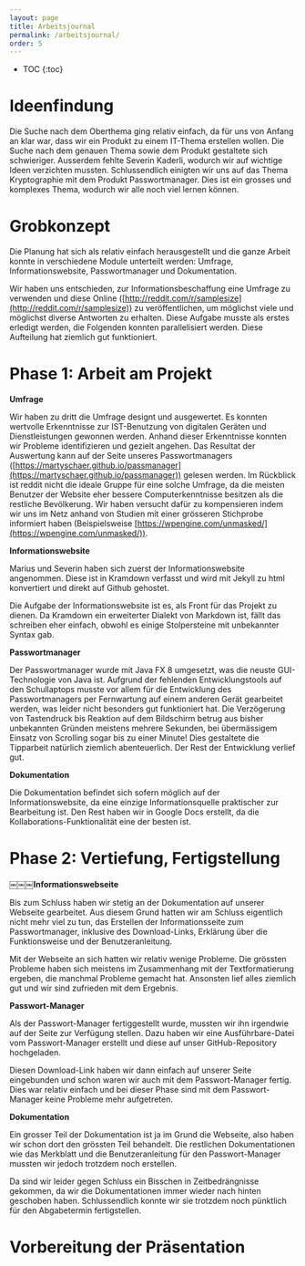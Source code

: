 ```yaml
---
layout: page
title: Arbeitsjournal
permalink: /arbeitsjournal/
order: 5
---
```

* TOC
{:toc}


# Ideenfindung

Die Suche nach dem Oberthema ging relativ einfach, da für uns von Anfang an klar war, dass wir ein Produkt zu einem IT-Thema erstellen wollen. Die Suche nach dem genauen Thema sowie dem Produkt gestaltete sich schwieriger. Ausserdem fehlte Severin Kaderli, wodurch wir auf wichtige Ideen verzichten mussten. Schlussendlich einigten wir uns auf das Thema Kryptographie mit dem Produkt Passwortmanager. Dies ist ein grosses und komplexes Thema, wodurch wir alle noch viel lernen können.

# Grobkonzept

Die Planung hat sich als relativ einfach herausgestellt und die ganze Arbeit konnte in verschiedene Module unterteilt werden: Umfrage, Informationswebsite, Passwortmanager und Dokumentation.

Wir haben uns entschieden, zur Informationsbeschaffung eine Umfrage zu verwenden und diese Online ([http://reddit.com/r/samplesize](http://reddit.com/r/samplesize)) zu veröffentlichen, um möglichst viele und möglichst diverse Antworten zu erhalten. Diese Aufgabe musste als erstes erledigt werden, die Folgenden konnten parallelisiert werden. Diese Aufteilung hat ziemlich gut funktioniert.

# Phase 1: Arbeit am Projekt

**Umfrage**

Wir haben zu dritt die Umfrage designt und ausgewertet. Es konnten wertvolle Erkenntnisse zur IST-Benutzung von digitalen Geräten und Dienstleistungen gewonnen werden. Anhand dieser Erkenntnisse konnten wir Probleme identifizieren und gezielt angehen. Das Resultat der Auswertung kann auf der Seite unseres Passwortmanagers ([https://martyschaer.github.io/passmanager](https://martyschaer.github.io/passmanager)) gelesen werden. Im Rückblick ist reddit nicht die ideale Gruppe für eine solche Umfrage, da die meisten Benutzer der Website eher bessere Computerkenntnisse besitzen als die restliche Bevölkerung. Wir haben versucht dafür zu kompensieren indem wir uns im Netz anhand von Studien mit einer grösseren Stichprobe informiert haben (Beispielsweise [https://wpengine.com/unmasked/](https://wpengine.com/unmasked/)).

**Informationswebsite**

Marius und Severin haben sich zuerst der Informationswebsite angenommen. Diese ist  in Kramdown verfasst und wird mit Jekyll zu html konvertiert und direkt auf Github gehostet.

Die Aufgabe der Informationswebsite ist es, als Front für das Projekt zu dienen. Da Kramdown ein erweiterter Dialekt von Markdown ist, fällt das schreiben eher einfach, obwohl es einige Stolpersteine mit unbekannter Syntax gab.

**Passwortmanager**

Der Passwortmanager wurde mit Java FX 8 umgesetzt, was die neuste GUI-Technologie von Java ist. Aufgrund der fehlenden Entwicklungstools auf den Schullaptops musste vor allem für die Entwicklung des Passwortmanagers per Fernwartung auf einem anderen Gerät gearbeitet werden, was leider nicht besonders gut funktioniert hat. Die Verzögerung von Tastendruck bis Reaktion auf dem Bildschirm betrug aus bisher unbekannten Gründen meistens mehrere Sekunden, bei übermässigem Einsatz von Scrolling sogar bis zu einer Minute! Dies gestaltete die Tipparbeit natürlich ziemlich abenteuerlich. Der Rest der Entwicklung verlief gut.

**Dokumentation**

Die Dokumentation befindet sich sofern möglich auf der Informationswebsite, da eine einzige Informationsquelle praktischer zur Bearbeitung ist. Den Rest haben wir in Google Docs erstellt, da die Kollaborations-Funktionalität eine der besten ist.

# Phase 2: Vertiefung, Fertigstellung

￼￼￼**Informationswebseite**

Bis zum Schluss haben wir stetig an der Dokumentation auf unserer Webseite gearbeitet. Aus diesem Grund hatten wir am Schluss eigentlich nicht mehr viel zu tun, das Erstellen der Informationsseite zum Passwortmanager, inklusive des Download-Links, Erklärung über die Funktionsweise und der Benutzeranleitung.

Mit der Webseite an sich hatten wir relativ wenige Probleme. Die grössten Probleme haben sich meistens im Zusammenhang mit der Textformatierung ergeben, die manchmal Probleme gemacht hat. Ansonsten lief alles ziemlich gut und wir sind zufrieden mit dem Ergebnis.

**Passwort-Manager**

Als der Passwort-Manager fertiggestellt wurde, mussten wir ihn irgendwie auf der Seite zur Verfügung stellen. Dazu haben wir eine Ausführbare-Datei vom Passwort-Manager erstellt und diese auf unser GitHub-Repository hochgeladen.

Diesen Download-Link haben wir dann einfach auf unserer Seite eingebunden und schon waren wir auch mit dem Passwort-Manager fertig. Dies war relativ einfach und bei dieser Phase sind mit dem Passwort-Manager keine Probleme mehr aufgetreten.

**Dokumentation**

Ein grosser Teil der Dokumentation ist ja im Grund die Webseite, also haben wir schon dort den grössten Teil behandelt. Die restlichen Dokumentationen wie das Merkblatt und die Benutzeranleitung für den Passwort-Manager mussten wir jedoch trotzdem noch erstellen.

Da sind wir leider gegen Schluss ein Bisschen in Zeitbedrängnisse gekommen, da wir die Dokumentationen immer wieder nach hinten geschoben haben. Schlussendlich konnte wir sie trotzdem noch pünktlich für den Abgabetermin fertigstellen.

# Vorbereitung der Präsentation

